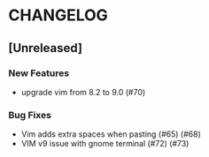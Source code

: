# CHANGELOG

## [Unreleased]

### New Features

- upgrade vim from 8.2 to 9.0 (#70)

### Bug Fixes

- Vim adds extra spaces when pasting (#65) (#68)
- VIM v9 issue with gnome terminal (#72) (#73)


